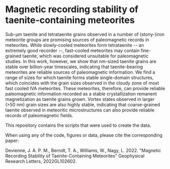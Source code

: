 # Magnetic recording stability of taenite-containing meteorites

Sub-µm taenite and tetrataenite grains observed in a number of (stony-)iron meteorite groups are promising sources of paleomagnetic records in meteorites. While slowly-cooled meteorites form tetrataenite -- an extremely good recorder --, fast-cooled meteorites may contain fine-grained taenite, which was considered unsuitable for paleomagnetic studies. In this work, however, we show that nm-sized taenite grains are stable over billion-year timescales, indicating that taenite-bearing meteorites are reliable sources of paleomagnetic information. We find a range of sizes for which taenite forms stable single-domain structures, which coincides with the grain sizes observed in the cloudy zone of most fast cooled IVA meteorites. These meteorites, therefore, can provide reliable paleomagnetic information recorded as a stable crystallization remanent magnetization as taenite grains grown. Vortex states observed in larger (>50 nm) grain sizes are also highly stable, indicating that coarse-grained taenite observed in meteoritic microstructures can also provide reliable records of paleomagnetic fields.

This repository contains the scripts that were used to create the data.

When using any of the code, figures or data, please cite the corresponding paper:

Devienne, J. A. P. M., Berndt, T. A., Williams, W., Nagy, L. 2022. "Magnetic Recording Stability of Taenite-Containing Meteorites" Geophysical Research Letters, 	2022GL102602.
